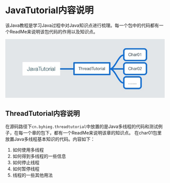 # JavaTutorial内容说明
该Java教程是学习Java过程中对Java知识点进行梳理。每一个包中的代码都有一个ReadMe来说明该包代码的作用以及知识点。

![Alt text](images/JavaTutorial目录.jpg)

## ThreadTutorial内容说明
在源码路径下`cn.byhieg.threadtutorial`中放置的是Java多线程的代码和测试例子，在每一个章的包下，都有一个ReadMe来说明该章的知识点。
在char01包里放置Java多线程基本知识的代码。内容如下：
1. 如何使用多线程
2. 如何得到多线程的一些信息
3. 如何停止线程
4. 如何暂停线程
5. 线程的一些其他用法
